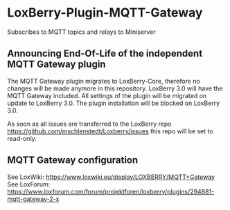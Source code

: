 # LoxBerry-Plugin-MQTT-Gateway
Subscribes to MQTT topics and relays to Miniserver

## Announcing End-Of-Life of the independent MQTT Gateway plugin
The MQTT Gateway plugin migrates to LoxBerry-Core, therefore no changes will be made anymore in this repository.
LoxBerry 3.0 will have the MQTT Gateway included. All settings of the plugin will be migrated on update to LoxBerry 3.0.
The plugin installation will be blocked on LoxBerry 3.0.

As soon as all issues are transferred to the LoxBerry repo https://github.com/mschlenstedt/Loxberry/issues this repo will be set to read-only.

## MQTT Gateway configuration
See LoxWiki: https://www.loxwiki.eu/display/LOXBERRY/MQTT+Gateway
See LoxForum: https://www.loxforum.com/forum/projektforen/loxberry/plugins/294881-mqtt-gateway-2-x
